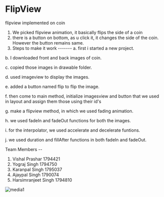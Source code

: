 # FlipView
flipview implemented on coin

1. We picked flipview animation, it basically flips the side of a coin
2. there is a button on bottom, as u click it, it changes the side of the coin. However the button remains same.
3. Steps to make it work -------
  a. first i started a new project.
  
  b. I downloaded front and back images of coin.
  
  c. copied those images in drawable folder.
  
  d. used imageview to display the images.
  
  e. added a button named flip to flip the image.
  
  f. then come to main method, initialize imagesview and button that we used in layout and assign them those using their id's
  
  g. make a flipview method, in which we used fading animation.
  
  h. we used fadeIn and fadeOut functions for both the images.
  
  i. for the interpolator, we used accelerate and decelerate funtions.
  
  j. we used duration and fillAfter functions in both fadeIn and fadeOut.
  
 
 
 Team Members --
 
1. Vishal Prashar   1794421
2. Yograj Singh     1794750 
3. Karanpal Singh   1795037
4. Ajaypal Singh    1790074
5. Harsimranjeet Singh 1794810


![media1](https://user-images.githubusercontent.com/36971286/48371718-91281a80-e68a-11e8-9791-c7681e11f517.gif)
